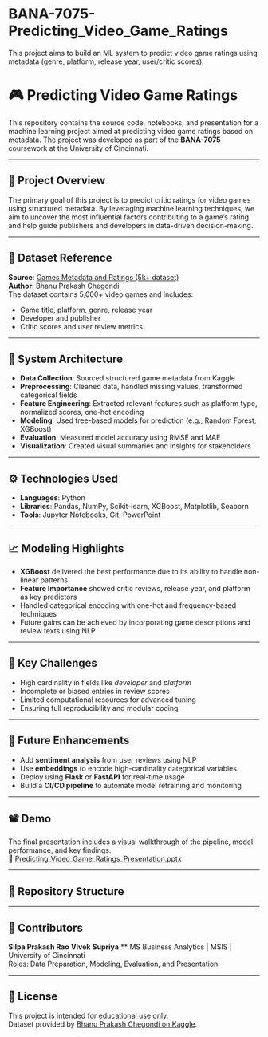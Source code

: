 # BANA-7075-Predicting_Video_Game_Ratings
This project aims to build an ML system to predict video game ratings using metadata (genre, platform, release year, user/critic scores). 

# 🎮 Predicting Video Game Ratings

This repository contains the source code, notebooks, and presentation for a machine learning project aimed at predicting video game ratings based on metadata. The project was developed as part of the **BANA-7075** coursework at the University of Cincinnati.

---

## 📌 Project Overview

The primary goal of this project is to predict critic ratings for video games using structured metadata. By leveraging machine learning techniques, we aim to uncover the most influential factors contributing to a game’s rating and help guide publishers and developers in data-driven decision-making.

---

## 📂 Dataset Reference

**Source**: [Games Metadata and Ratings (5k+ dataset)](https://www.kaggle.com/datasets/bhanuprakashchegondi/games-metadata-and-ratings-5k-dataset)  
**Author**: Bhanu Prakash Chegondi  
The dataset contains 5,000+ video games and includes:
- Game title, platform, genre, release year
- Developer and publisher
- Critic scores and user review metrics

---

## 🧱 System Architecture


- **Data Collection**: Sourced structured game metadata from Kaggle
- **Preprocessing**: Cleaned data, handled missing values, transformed categorical fields
- **Feature Engineering**: Extracted relevant features such as platform type, normalized scores, one-hot encoding
- **Modeling**: Used tree-based models for prediction (e.g., Random Forest, XGBoost)
- **Evaluation**: Measured model accuracy using RMSE and MAE
- **Visualization**: Created visual summaries and insights for stakeholders

---

## ⚙️ Technologies Used

- **Languages**: Python
- **Libraries**: Pandas, NumPy, Scikit-learn, XGBoost, Matplotlib, Seaborn
- **Tools**: Jupyter Notebooks, Git, PowerPoint

---

## 📈 Modeling Highlights

- **XGBoost** delivered the best performance due to its ability to handle non-linear patterns
- **Feature Importance** showed critic reviews, release year, and platform as key predictors
- Handled categorical encoding with one-hot and frequency-based techniques
- Future gains can be achieved by incorporating game descriptions and review texts using NLP

---

## 🧪 Key Challenges

- High cardinality in fields like *developer* and *platform*
- Incomplete or biased entries in review scores
- Limited computational resources for advanced tuning
- Ensuring full reproducibility and modular coding

---

## 🚀 Future Enhancements

- Add **sentiment analysis** from user reviews using NLP
- Use **embeddings** to encode high-cardinality categorical variables
- Deploy using **Flask** or **FastAPI** for real-time usage
- Build a **CI/CD pipeline** to automate model retraining and monitoring

---

## 📽️ Demo

The final presentation includes a visual walkthrough of the pipeline, model performance, and key findings.  
📂 [Predicting_Video_Game_Ratings_Presentation.pptx](./Predicting_Video_Game_Ratings_Presentation.pptx)


---

## 📁 Repository Structure

---

## 👥 Contributors

**Silpa Prakash Rao**
**Vivek**
**Supriya**
**
MS Business Analytics | MSIS | University of Cincinnati  
Roles: Data Preparation, Modeling, Evaluation, and Presentation

---

## 📄 License

This project is intended for educational use only.  
Dataset provided by [Bhanu Prakash Chegondi on Kaggle](https://www.kaggle.com/datasets/bhanuprakashchegondi/games-metadata-and-ratings-5k-dataset).

